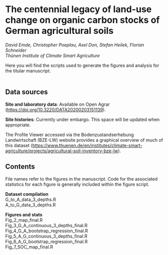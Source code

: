 # The centennial legacy of land-use change on organic carbon stocks of German agricultural soils
*David Emde, Christopher Poeplau, Axel Don, Stefan Heilek, Florian Schneider<br>
Thünen Institute of Climate Smart Agriculture*

Here you will find the scripts used to generate the figures and analysis for the titular manuscript.    
<br>
## Data sources

**Site and laboratory data**: Available on Open Agrar (https://doi.org/10.3220/DATA20200203151139).

**Site histories**: Currently under embargo. This space will be updated when appropriate.
<br>

The Profile Viewer accessed via the Bodenzustandserhebung Landwirtschaft (BZE-LW) website provides a graphical overview of much of this dataset (https://www.thuenen.de/en/institutes/climate-smart-agriculture/projects/agricultural-soil-inventory-bze-lw).
<br>
## Contents
File names refer to the figures in the manuscript. Code for the associated statistics for each figure is generally included within the figure script.

**Dataset compilation**<br>
G_to_A_data_3_depths.R<br>
A_to_G_data_3_depths.R

**Figures and stats**<br>
Fig_2_map_final.R<br>
Fig_3_G_A_continuous_3_depths_final.R<br>
Fig_4_G_A_bootstrap_regression_final.R<br>
Fig_5_A_G_continuous_3_depths_final.R<br>
Fig_6_A_G_bootstrap_regression_final.R<br>
Fig_7_SOC_map_final.R
